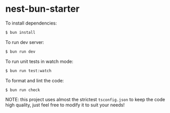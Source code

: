 # nest-bun-starter

To install dependencies:

```bash
$ bun install
```

To run dev server:

```bash
$ bun run dev
```

To run unit tests in watch mode:

```bash
$ bun run test:watch
```

To format and lint the code:

```bash
$ bun run check
```

NOTE: this project uses almost the strictest `tsconfig.json` to keep the code high quality, just feel free to modify it to suit your needs!
